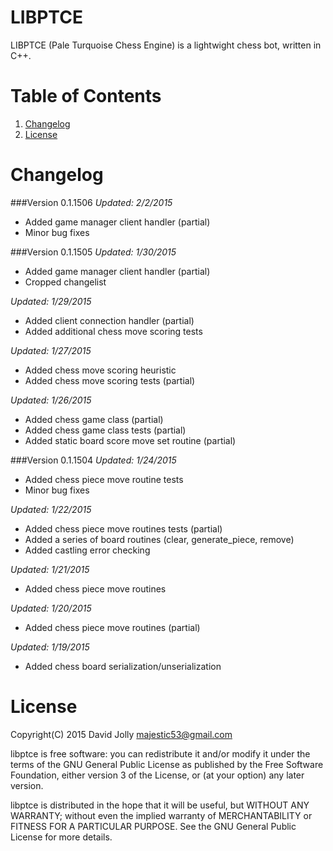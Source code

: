 LIBPTCE
========

LIBPTCE (Pale Turquoise Chess Engine) is a lightwight chess bot, written in C++.

Table of Contents
===============

1. [Changelog](https://github.com/majestic53/libas65#changelog)
2. [License](https://github.com/majestic53/libas65#license)

Changelog
=========

###Version 0.1.1506
*Updated: 2/2/2015*

* Added game manager client handler (partial)
* Minor bug fixes

###Version 0.1.1505
*Updated: 1/30/2015*

* Added game manager client handler (partial)
* Cropped changelist

*Updated: 1/29/2015*

* Added client connection handler (partial)
* Added additional chess move scoring tests

*Updated: 1/27/2015*

* Added chess move scoring heuristic
* Added chess move scoring tests (partial)

*Updated: 1/26/2015*

* Added chess game class (partial)
* Added chess game class tests (partial)
* Added static board score move set routine (partial)

###Version 0.1.1504
*Updated: 1/24/2015*

* Added chess piece move routine tests
* Minor bug fixes

*Updated: 1/22/2015*

* Added chess piece move routines tests (partial)
* Added a series of board routines (clear, generate_piece, remove)
* Added castling error checking

*Updated: 1/21/2015*

* Added chess piece move routines

*Updated: 1/20/2015*

* Added chess piece move routines (partial)

*Updated: 1/19/2015*

* Added chess board serialization/unserialization

License
======

Copyright(C) 2015 David Jolly <majestic53@gmail.com>

libptce is free software: you can redistribute it and/or modify
it under the terms of the GNU General Public License as published by
the Free Software Foundation, either version 3 of the License, or
(at your option) any later version.

libptce is distributed in the hope that it will be useful,
but WITHOUT ANY WARRANTY; without even the implied warranty of
MERCHANTABILITY or FITNESS FOR A PARTICULAR PURPOSE.  See the
GNU General Public License for more details.

